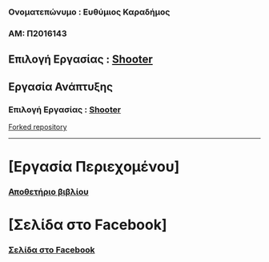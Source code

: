 
### Ονοματεπώνυμο : Ευθύμιος Καραδήμος
### ΑΜ: Π2016143
 ## Επιλογή Εργασίας : [Shooter](https://github.com/ioniodi/shooter)
## Εργασία Ανάπτυξης
 ### Επιλογή Εργασίας : [Shooter](https://github.com/ioniodi/shooter)
 [Forked repository](https://github.com/Tkaradimos/mm)
 
 ------------------------------------------------------------------------------------
# [Εργασία Περιεχομένου]
 ### [Αποθετήριο βιβλίου](https://tkaradimos.github.io/gr/)
 # [Σελίδα στο Facebook]
### [Σελίδα στο Facebook](https://www.facebook.com/HCI-ionio-438025583393215/)
